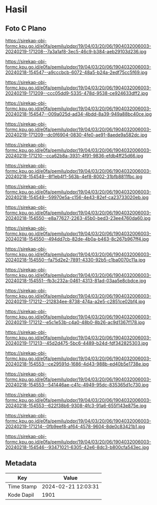 # Hasil

## Foto C Plano

https://sirekap-obj-formc.kpu.go.id/e0fa/pemilu/pdpr/19/04/03/20/06/1904032006003-20240219-171208--7a3a1af8-3ec5-46c9-b384-aeb29103d236.jpg

https://sirekap-obj-formc.kpu.go.id/e0fa/pemilu/pdpr/19/04/03/20/06/1904032006003-20240218-154547--a9cccbcb-6072-48a5-b24a-2edf75cc5f69.jpg

https://sirekap-obj-formc.kpu.go.id/e0fa/pemilu/pdpr/19/04/03/20/06/1904032006003-20240219-171209--ccc05dd9-5335-478d-9538-ce924633dff2.jpg

https://sirekap-obj-formc.kpu.go.id/e0fa/pemilu/pdpr/19/04/03/20/06/1904032006003-20240218-154547--009a025d-ad34-4bdd-8a39-949a88bc40ce.jpg

https://sirekap-obj-formc.kpu.go.id/e0fa/pemilu/pdpr/19/04/03/20/06/1904032006003-20240219-171209--dc0f6904-0830-4fe0-ae91-8aede9a582dc.jpg

https://sirekap-obj-formc.kpu.go.id/e0fa/pemilu/pdpr/19/04/03/20/06/1904032006003-20240219-171210--cca62b8a-3931-4f91-9836-efdb4ff25d66.jpg

https://sirekap-obj-formc.kpu.go.id/e0fa/pemilu/pdpr/19/04/03/20/06/1904032006003-20240218-154549--8f1eb4f1-563b-4ef8-8002-31bfb8811fbc.jpg

https://sirekap-obj-formc.kpu.go.id/e0fa/pemilu/pdpr/19/04/03/20/06/1904032006003-20240218-154549--59970e5a-c156-4e43-82ef-ca23733020eb.jpg

https://sirekap-obj-formc.kpu.go.id/e0fa/pemilu/pdpr/19/04/03/20/06/1904032006003-20240218-154550--e8a77627-2263-45b0-bed3-23ee4760da60.jpg

https://sirekap-obj-formc.kpu.go.id/e0fa/pemilu/pdpr/19/04/03/20/06/1904032006003-20240218-154550--494dd7cb-82de-4b0a-b463-8c267b967ff4.jpg

https://sirekap-obj-formc.kpu.go.id/e0fa/pemilu/pdpr/19/04/03/20/06/1904032006003-20240218-154550--fa75d2e2-7891-4330-92b5-c1ba0070c11a.jpg

https://sirekap-obj-formc.kpu.go.id/e0fa/pemilu/pdpr/19/04/03/20/06/1904032006003-20240218-154551--fb3c232a-0461-4313-81ad-03aa5e8cbdce.jpg

https://sirekap-obj-formc.kpu.go.id/e0fa/pemilu/pdpr/19/04/03/20/06/1904032006003-20240219-171212--212834ee-8738-474a-a2e5-c2851ce02bf4.jpg

https://sirekap-obj-formc.kpu.go.id/e0fa/pemilu/pdpr/19/04/03/20/06/1904032006003-20240219-171212--e5c1e53b-c4a0-48b0-8b26-ac9d1367f178.jpg

https://sirekap-obj-formc.kpu.go.id/e0fa/pemilu/pdpr/19/04/03/20/06/1904032006003-20240219-171213--45d2d475-5bc6-4489-b24d-fdf342825303.jpg

https://sirekap-obj-formc.kpu.go.id/e0fa/pemilu/pdpr/19/04/03/20/06/1904032006003-20240218-154553--ce29591d-1686-4d43-988b-ed40b5e1738e.jpg

https://sirekap-obj-formc.kpu.go.id/e0fa/pemilu/pdpr/19/04/03/20/06/1904032006003-20240218-154553--541446ae-c41c-4949-95dc-835365d1c730.jpg

https://sirekap-obj-formc.kpu.go.id/e0fa/pemilu/pdpr/19/04/03/20/06/1904032006003-20240218-154553--622f38b6-9308-4fc3-91a6-655f143e875e.jpg

https://sirekap-obj-formc.kpu.go.id/e0fa/pemilu/pdpr/19/04/03/20/06/1904032006003-20240219-171214--0fb9eef8-af64-4578-9604-8de0c83421b1.jpg

https://sirekap-obj-formc.kpu.go.id/e0fa/pemilu/pdpr/19/04/03/20/06/1904032006003-20240218-154546--93471021-6305-42e6-8dc3-b800cfa543ec.jpg


## Metadata

| Key        | Value               |
| ---------- | ------------------- |
| Time Stamp | 2024-02-21 12:03:31 |
| Kode Dapil | 1901                |



